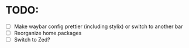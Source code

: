 # TODO:

- [ ] Make waybar config prettier (including stylix) or switch to another bar
- [ ] Reorganize home.packages
- [ ] Switch to Zed?
